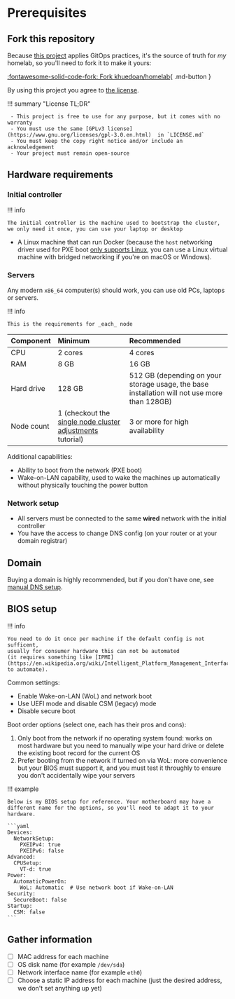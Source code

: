 # Prerequisites

## Fork this repository

Because [this project](https://github.com/khuedoan/homelab) applies GitOps practices,
it's the source of truth for _my_ homelab, so you'll need to fork it to make it yours:

[:fontawesome-solid-code-fork: Fork khuedoan/homelab](https://github.com/khuedoan/homelab/fork){ .md-button }

By using this project you agree to [the license](/license).


!!! summary "License TL;DR"

     - This project is free to use for any purpose, but it comes with no warranty
     - You must use the same [GPLv3 license](https://www.gnu.org/licenses/gpl-3.0.en.html)  in `LICENSE.md`
     - You must keep the copy right notice and/or include an acknowledgement
     - Your project must remain open-source

## Hardware requirements

### Initial controller

!!! info

    The initial controller is the machine used to bootstrap the cluster, we only need it once, you can use your laptop or desktop

- A Linux machine that can run Docker (because the `host` networking driver used for PXE boot [only supports Linux](https://docs.docker.com/network/host/), you can use a Linux virtual machine with bridged networking if you're on macOS or Windows).

### Servers

Any modern `x86_64` computer(s) should work, you can use old PCs, laptops or servers.

!!! info

    This is the requirements for _each_ node

| Component  | Minimum                                                                                                      | Recommended                                                                                  |
| :--        | :--                                                                                                          | :--                                                                                          |
| CPU        | 2 cores                                                                                                      | 4 cores                                                                                      |
| RAM        | 8 GB                                                                                                         | 16 GB                                                                                        |
| Hard drive | 128 GB                                                                                                       | 512 GB (depending on your storage usage, the base installation will not use more than 128GB) |
| Node count | 1 (checkout the [single node cluster adjustments](../../tutorials/single-node-cluster-adjustments.md) tutorial) | 3 or more for high availability                                                              |

Additional capabilities:

- Ability to boot from the network (PXE boot)
- Wake-on-LAN capability, used to wake the machines up automatically without physically touching the power button

### Network setup

- All servers must be connected to the same **wired** network with the initial controller
- You have the access to change DNS config (on your router or at your domain registrar)

## Domain

Buying a domain is highly recommended, but if you don't have one, see [manual DNS setup](../../tutorials/manual-dns-setup.md).

## BIOS setup

!!! info

    You need to do it once per machine if the default config is not sufficent,
    usually for consumer hardware this can not be automated
    (it requires something like [IPMI](https://en.wikipedia.org/wiki/Intelligent_Platform_Management_Interface) to automate).

Common settings:

- Enable Wake-on-LAN (WoL) and network boot
- Use UEFI mode and disable CSM (legacy) mode
- Disable secure boot

Boot order options (select one, each has their pros and cons):

1. Only boot from the network if no operating system found: works on most hardware but you need to manually wipe your hard drive or delete the existing boot record for the current OS
2. Prefer booting from the network if turned on via WoL: more convenience but your BIOS must support it, and you must test it throughly to ensure you don't accidentally wipe your servers

!!! example

    Below is my BIOS setup for reference. Your motherboard may have a different name for the options, so you'll need to adapt it to your hardware.

    ```yaml
    Devices:
      NetworkSetup:
        PXEIPv4: true
        PXEIPv6: false
    Advanced:
      CPUSetup:
        VT-d: true
    Power:
      AutomaticPowerOn:
        WoL: Automatic  # Use network boot if Wake-on-LAN
    Security:
      SecureBoot: false
    Startup:
      CSM: false
    ```

## Gather information

- [ ] MAC address for each machine
- [ ] OS disk name (for example `/dev/sda`)
- [ ] Network interface name (for example `eth0`)
- [ ] Choose a static IP address for each machine (just the desired address, we don't set anything up yet)
